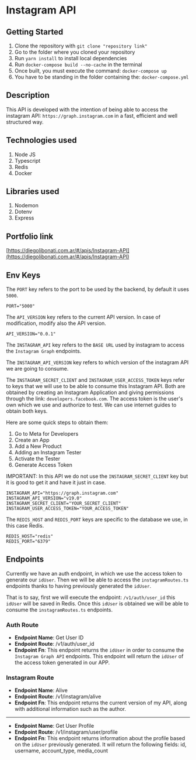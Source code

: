 # Instagram API

## Getting Started

1. Clone the repository with `git clone "repository link"`
2. Go to the folder where you cloned your repository
3. Run `yarn install` to install local dependencies
4. Run `docker-compose build --no-cache` in the terminal
5. Once built, you must execute the command: `docker-compose up`
6. You have to be standing in the folder containing the: `docker-compose.yml`

## Description

This API is developed with the intention of being able to access the instagram API: `https://graph.instagram.com` in a fast, efficient and well structured way.

## Technologies used

1. Node JS
2. Typescript
3. Redis
4. Docker

## Libraries used

1. Nodemon
2. Dotenv
3. Express

## Portfolio link

[https://diegolibonati.com.ar/#/apis/Instagram-API](https://diegolibonati.com.ar/#/apis/Instagram-API)

## Env Keys

The `PORT` key refers to the port to be used by the backend, by default it uses `5000`.

```
PORT="5000"
```

The `API_VERSION` key refers to the current API version. In case of modification, modify also the API version.

```
API_VERSION="0.0.1"
```

The `INSTAGRAM_API` key refers to the `BASE URL` used by instagram to access the `Instagram Graph` endpoints. 

The `INSTAGRAM_API_VERSION` key refers to which version of the instagram API we are going to consume.

The `INSTAGRAM_SECRET_CLIENT` and `INSTAGRAM_USER_ACCESS_TOKEN` keys refer to keys that we will use to be able to consume this Instagram API. Both are obtained by creating an Instagram Application and giving permissions through the link: `developers.facebook.com`. The access token is the user's own which we use and authorize to test.
We can use internet guides to obtain both keys.

Here are some quick steps to obtain them:

1. Go to Meta for Developers
2. Create an App
3. Add a New Product
4. Adding an Instagram Tester
5. Activate the Tester
6. Generate Access Token

IMPORTANT: In this API we do not use the `INSTAGRAM_SECRET_CLIENT` key but it is good to get it and have it just in case.

```
INSTAGRAM_API="https://graph.instagram.com"
INSTAGRAM_API_VERSION="v19.0"
INSTAGRAM_SECRET_CLIENT="YOUR_SECRET_CLIENT"
INSTAGRAM_USER_ACCESS_TOKEN="YOUR_ACCESS_TOKEN"
```

The `REDIS_HOST` and `REDIS_PORT` keys are specific to the database we use, in this case Redis.

```
REDIS_HOST="redis"
REDIS_PORT="6379"
```

## Endpoints

Currently we have an auth endpoint, in which we use the access token to generate our `idUser`. Then we will be able to access the `instagramRoutes.ts` endpoints thanks to having previously generated the `idUser`.

That is to say, first we will execute the endpoint: `/v1/auth/user_id` this `idUser` will be saved in Redis. Once this `idUser` is obtained we will be able to consume the `instagramRoutes.ts` endpoints.

### Auth Route

- **Endpoint Name**: Get User ID
- **Endpoint Route**: /v1/auth/user_id
- **Endpoint Fn**: This endpoint returns the `idUser` in order to consume the `Instagram Graph API` endpoints. This endpoint will return the `idUser` of the access token generated in our APP.

### Instagram Route

- **Endpoint Name**: Alive
- **Endpoint Route**: /v1/instagram/alive
- **Endpoint Fn**: This endpoint returns the current version of my API, along with additional information such as the author.

-----

- **Endpoint Name**: Get User Profile
- **Endpoint Route**: /v1/instagram/user/profile
- **Endpoint Fn**: This endpoint returns information about the profile based on the `idUser` previously generated. It will return the following fields: id, username, account_type, media_count
